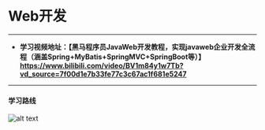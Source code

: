 # Web开发
***
- **学习视频地址：【黑马程序员JavaWeb开发教程，实现javaweb企业开发全流程（涵盖Spring+MyBatis+SpringMVC+SpringBoot等）】https://www.bilibili.com/video/BV1m84y1w7Tb?vd_source=7f00d1e7b33fe77c3c67ac1f681e5247**
***
#### 学习路线
![alt text](../Web开发/图片/目录/1.png)

